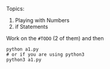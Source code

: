 Topics:
1. Playing with Numbers
2. if Statements


Work on the `#TODO` (2 of them) and then

```
python a1.py
# or if you are using python3
python3 a1.py
```
